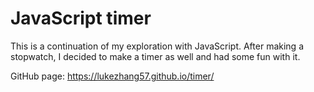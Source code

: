 # JavaScript timer
This is a continuation of my exploration with JavaScript. After making a stopwatch, I decided to make a timer as well and had some fun with it.

GitHub page: https://lukezhang57.github.io/timer/
